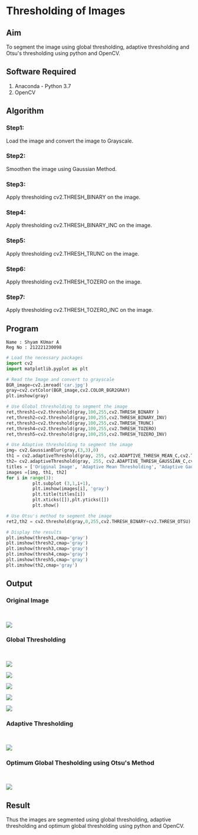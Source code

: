 # Thresholding of Images
## Aim
To segment the image using global thresholding, adaptive thresholding and Otsu's thresholding using python and OpenCV.

## Software Required
1. Anaconda - Python 3.7
2. OpenCV

## Algorithm

### Step1:
Load the image and convert the image to Grayscale.
<br>

### Step2:
Smoothen the image using Gaussian Method.
<br>

### Step3:
Apply thresholding cv2.THRESH_BINARY on the image.
<br>

### Step4:
Apply thresholding cv2.THRESH_BINARY_INC on the image.
<br>

### Step5:
Apply thresholding cv2.THRESH_TRUNC on the image.
<br>

### Step6:
Apply thresholding cv2.THRESH_TOZERO on the image.
<br>

### Step7:
Apply thresholding cv2.THRESH_TOZERO_INC on the image.
<br>

## Program
```
Name : Shyam KUmar A
Reg No : 212221230098
```
```python
# Load the necessary packages
import cv2
import matplotlib.pyplot as plt

# Read the Image and convert to grayscale
BGR_image=cv2.imread('car.jpg')
gray=cv2.cvtColor(BGR_image,cv2.COLOR_BGR2GRAY)
plt.imshow(gray)

# Use Global thresholding to segment the image
ret,thresh1=cv2.threshold(gray,100,255,cv2.THRESH_BINARY )
ret,thresh2=cv2.threshold(gray,100,255,cv2.THRESH_BINARY_INV)
ret,thresh3=cv2.threshold(gray,100,255,cv2.THRESH_TRUNC)
ret,thresh4=cv2.threshold(gray,100,255,cv2.THRESH_TOZERO)
ret,thresh5=cv2.threshold(gray,100,255,cv2.THRESH_TOZERO_INV)

# Use Adaptive thresholding to segment the image
img= cv2.GaussianBlur(gray,(3,3),0)
th1 = cv2.adaptiveThreshold(gray, 255, cv2.ADAPTIVE_THRESH_MEAN_C,cv2.THRESH_BINARY, 11,2) 
th2= cv2.adaptiveThreshold(gray, 255, cv2.ADAPTIVE_THRESH_GAUSSIAN_C,cv2.THRESH_BINARY, 11,2)
titles = ['Original Image', 'Adaptive Mean Thresholding', "Adaptive Gaussian Thresholding"]
images =[img, th1, th2]
for i in range(3):
          plt.subplot (3,1,i+1),
          plt.imshow(images[i], 'gray')
          plt.title(titles[i])
          plt.xticks([]),plt.yticks([])
          plt.show()

# Use Otsu's method to segment the image 
ret2,th2 = cv2.threshold(gray,0,255,cv2.THRESH_BINARY+cv2.THRESH_OTSU)

# Display the results
plt.imshow(thresh1,cmap='gray')
plt.imshow(thresh2,cmap='gray')
plt.imshow(thresh3,cmap='gray')
plt.imshow(thresh4,cmap='gray')
plt.imshow(thresh5,cmap='gray')
plt.imshow(th2,cmap='gray')
```
## Output

### Original Image
<br>

![](car1.PNG)

### Global Thresholding
<br>

![](car2.PNG)
<br>

![](car3.PNG)
<br>

![](car4.PNG)
<br>

![](car5.PNG)
<br>

![](car6.PNG)

### Adaptive Thresholding
<br>

![](car8.PNG)

### Optimum Global Thesholding using Otsu's Method
<br>

![](car7.PNG)

## Result
Thus the images are segmented using global thresholding, adaptive thresholding and optimum global thresholding using python and OpenCV.

